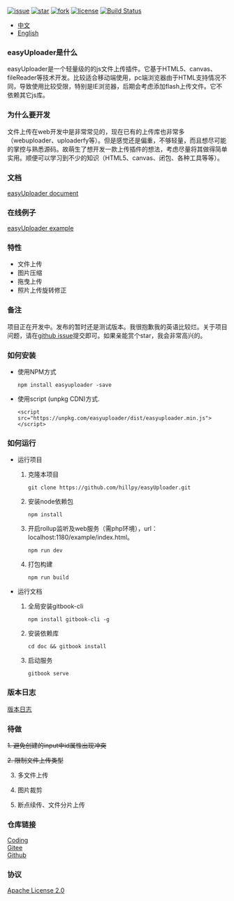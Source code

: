 [![issue](https://img.shields.io/github/issues/hillpy/easyUploader.svg)](https://github.com/hillpy/easyUploader/issues)
[![star](https://img.shields.io/github/stars/hillpy/easyUploader.svg)](https://github.com/hillpy/easyUploader)
[![fork](https://img.shields.io/github/forks/hillpy/easyUploader.svg)](https://github.com/hillpy/easyUploader)
[![license](https://img.shields.io/github/license/hillpy/easyUploader.svg)](https://github.com/hillpy/easyUploader/blob/master/LICENSE)
[![Build Status](https://www.travis-ci.com/hillpy/easyUploader.svg?branch=master)](https://www.travis-ci.com/hillpy/easyUploader)

* [中文](./README.zh-CN.md)
* [English](./README.md)

### easyUploader是什么

easyUploader是一个轻量级的的js文件上传插件。它基于HTML5、canvas、fileReader等技术开发。比较适合移动端使用，pc端浏览器由于HTML支持情况不同，导致使用比较受限，特别是IE浏览器，后期会考虑添加flash上传文件。它不依赖其它js库。

### 为什么要开发

文件上传在web开发中是非常常见的，现在已有的上传库也非常多（webuploader、uploaderfy等）。但是感觉还是偏重，不够轻量，而且想尽可能的掌控与熟悉源码。故萌生了想开发一款上传插件的想法，考虑尽量将其做得简单实用。顺便可以学习到不少的知识（HTML5、canvas、闭包、各种工具等等）。

### 文档

[easyUploader document](https://hillpy.github.io/easyUploader/)

### 在线例子

[easyUploader example](http://test.hillpy.com/easyuploader/index.html)

### 特性

* 文件上传
* 图片压缩
* 拖曳上传
* 照片上传旋转修正

### 备注

项目正在开发中。发布的暂时还是测试版本。我很抱歉我的英语比较烂。关于项目问题，请在[github issue](https://github.com/hillpy/easyUploader/issues "github issue")提交即可。如果亲能赏个star，我会非常高兴的。

### 如何安装

* 使用NPM方式

    ```
    npm install easyuploader -save
    ```

* 使用script (unpkg CDN)方式.

    ```
    <script src="https://unpkg.com/easyuploader/dist/easyuploader.min.js"></script>
    ```

### 如何运行

* 运行项目

    1. 克隆本项目

        ```
        git clone https://github.com/hillpy/easyUploader.git
        ```

    2. 安装node依赖包

        ```
        npm install
        ```

    3. 开启rollup监听及web服务（需php环境），url：localhost:1180/example/index.html。

        ```
        npm run dev
        ```

    4. 打包构建

        ```
        npm run build
        ```

* 运行文档

    1. 全局安装gitbook-cli

        ```
        npm install gitbook-cli -g
        ```

    2. 安装依赖库

        ```
        cd doc && gitbook install
        ```

    3. 启动服务

        ```
        gitbook serve
        ```

### 版本日志

[版本日志](https://github.com/hillpy/easyUploader/releases)

### 待做

~~1. 避免创建的input中id属性出现冲突~~

~~2. 限制文件上传类型~~

3. 多文件上传

4. 图片裁剪

5. 断点续传、文件分片上传

### 仓库链接

[Coding](https://coding.net/u/shinn_lancelot/p/easyUploader/git "easyUploader")<br>
[Gitee](https://gitee.com/hillpy/easyUploader "easyUploader")<br>
[Github](https://github.com/hillpy/easyUploader "easyUploader")<br>

### 协议

[Apache License 2.0](https://github.com/hillpy/easyUploader/blob/master/LICENSE "Apache License 2.0")<br>